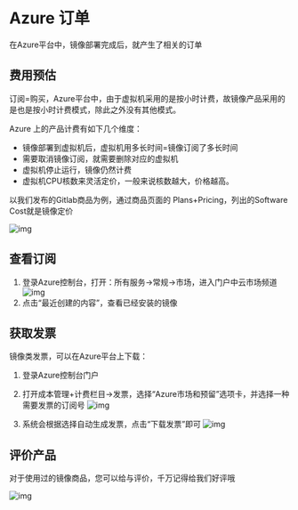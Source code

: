# Azure 订单

在Azure平台中，镜像部署完成后，就产生了相关的订单

## 费用预估

订阅=购买，Azure平台中，由于虚拟机采用的是按小时计费，故镜像产品采用的是也是按小时计费模式，除此之外没有其他模式。

Azure 上的产品计费有如下几个维度：

* 镜像部署到虚拟机后，虚拟机用多长时间=镜像订阅了多长时间
* 需要取消镜像订阅，就需要删除对应的虚拟机
* 虚拟机停止运行，镜像仍然计费
* 虚拟机CPU核数来灵活定价，一般来说核数越大，价格越高。

以我们发布的Gitlab商品为例，通过商品页面的 Plans+Pricing，列出的Software Cost就是镜像定价

![img](https://libs.websoft9.com/Websoft9/DocsPicture/zh/azure/azure-fee-websoft9.png)


## 查看订阅

1. 登录Azure控制台，打开：所有服务->常规->市场，进入门户中云市场频道
   ![img](https://libs.websoft9.com/Websoft9/DocsPicture/zh/azure/azure-mkbackend-websoft9.png)
2. 点击“最近创建的内容”，查看已经安装的镜像

## 获取发票

镜像类发票，可以在Azure平台上下载：

1. 登录Azure控制台门户
2. 打开成本管理+计费栏目->发票，选择“Azure市场和预留”选项卡，并选择一种需要发票的订阅号
   ![img](https://libs.websoft9.com/Websoft9/DocsPicture/zh/azure/azure-getinvoice0-websoft9.png)

3. 系统会根据选择自动生成发票，点击“下载发票”即可
    ![img](https://libs.websoft9.com/Websoft9/DocsPicture/zh/azure/azure-getinvoice-websoft9.png)

## 评价产品

对于使用过的镜像商品，您可以给与评价，千万记得给我们好评哦

![img](https://libs.websoft9.com/Websoft9/DocsPicture/en/azure/azure-review-websoft9.png)